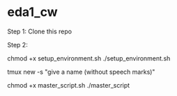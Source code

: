 # eda1_cw


Step 1: Clone this repo

Step 2: 

chmod +x setup_environment.sh
./setup_environment.sh

tmux new -s "give a name (without speech marks)"

chmod +x master_script.sh
./master_script
